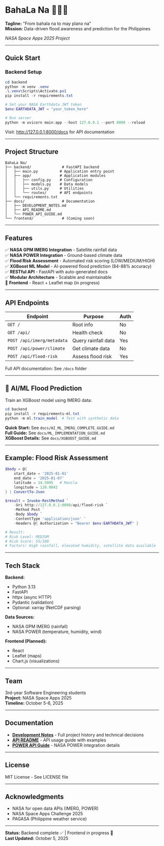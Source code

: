 # BahaLa Na 🌊🇵🇭

**Tagline:** "From bahala na to may plano na"  
**Mission:** Data-driven flood awareness and prediction for the Philippines

*NASA Space Apps 2025 Project*

---

## Quick Start

### Backend Setup

```powershell
cd backend
python -m venv .venv
.\.venv\Scripts\Activate.ps1
pip install -r requirements.txt

# Set your NASA Earthdata JWT token
$env:EARTHDATA_JWT = "your_token_here"

# Run server
python -m uvicorn main:app --host 127.0.0.1 --port 8000 --reload
```

Visit: http://127.0.0.1:8000/docs for API documentation

---

## Project Structure

```
BahaLa Na/
├── backend/              # FastAPI backend
│   ├── main.py          # Application entry point
│   ├── app/             # Application modules
│   │   ├── config.py    # Configuration
│   │   ├── models.py    # Data models
│   │   ├── utils.py     # Utilities
│   │   └── routes/      # API endpoints
│   └── requirements.txt
├── docs/                 # Documentation
│   ├── DEVELOPMENT_NOTES.md
│   ├── API_README.md
│   └── POWER_API_GUIDE.md
└── frontend/             # (Coming soon)
```

---

## Features

✅ **NASA GPM IMERG Integration** - Satellite rainfall data  
✅ **NASA POWER Integration** - Ground-based climate data  
✅ **Flood Risk Assessment** - Automated risk scoring (LOW/MEDIUM/HIGH)  
✅ **XGBoost ML Model** - AI-powered flood prediction (84-88% accuracy)  
✅ **RESTful API** - FastAPI with auto-generated docs  
✅ **Modular Architecture** - Scalable and maintainable  
🚧 **Frontend** - React + Leaflet map (in progress)

---

## API Endpoints

| Endpoint | Purpose | Auth |
|----------|---------|------|
| `GET /` | Root info | No |
| `GET /api/` | Health check | No |
| `POST /api/imerg/metadata` | Query rainfall data | Yes |
| `POST /api/power/climate` | Get climate data | No |
| `POST /api/flood-risk` | Assess flood risk | Yes |

Full API documentation: See `/docs` folder

---

## 🤖 AI/ML Flood Prediction

Train an XGBoost model using IMERG data:

```powershell
cd backend
pip install -r requirements-ml.txt
python -m ml.train_model  # Test with synthetic data
```

**Quick Start:** See `docs/AI_ML_IMERG_COMPLETE_GUIDE.md`  
**Full Guide:** See `docs/ML_IMPLEMENTATION_GUIDE.md`  
**XGBoost Details:** See `docs/XGBOOST_GUIDE.md`

---

## Example: Flood Risk Assessment

```powershell
$body = @{
    start_date = '2025-01-01'
    end_date = '2025-01-07'
    latitude = 14.5995   # Manila
    longitude = 120.9842
} | ConvertTo-Json

$result = Invoke-RestMethod `
    -Uri http://127.0.0.1:8000/api/flood-risk `
    -Method Post `
    -Body $body `
    -ContentType 'application/json' `
    -Headers @{ Authorization = "Bearer $env:EARTHDATA_JWT" }

# Result:
# Risk Level: MEDIUM
# Risk Score: 55/100
# Factors: High rainfall, elevated humidity, satellite data available
```

---

## Tech Stack

**Backend:**
- Python 3.13
- FastAPI
- httpx (async HTTP)
- Pydantic (validation)
- Optional: xarray (NetCDF parsing)

**Data Sources:**
- NASA GPM IMERG (rainfall)
- NASA POWER (temperature, humidity, wind)

**Frontend (Planned):**
- React
- Leaflet (maps)
- Chart.js (visualizations)

---

## Team

3rd-year Software Engineering students  
**Project:** NASA Space Apps 2025  
**Timeline:** October 5-6, 2025

---

## Documentation

- **[Development Notes](docs/DEVELOPMENT_NOTES.md)** - Full project history and technical decisions
- **[API README](docs/API_README.md)** - API usage guide with examples
- **[POWER API Guide](docs/POWER_API_GUIDE.md)** - NASA POWER integration details

---

## License

MIT License - See LICENSE file

---

## Acknowledgments

- NASA for open data APIs (IMERG, POWER)
- NASA Space Apps Challenge 2025
- PAGASA (Philippine weather service)

---

**Status:** Backend complete ✅ | Frontend in progress 🚧  
**Last Updated:** October 5, 2025
